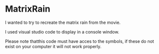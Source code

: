 # MatrixRain

I wanted to try to recreate the matrix rain from the movie. 

I used visual studio code to display in a console window. 

Please note thatthis code must have acces to the symbols, if these do not exist on your computer it will not work properly.
